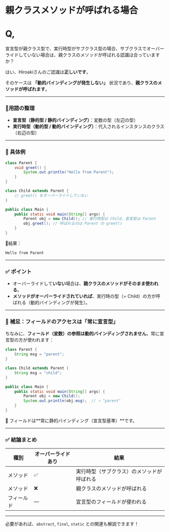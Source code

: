 # 親クラスメソッドが呼ばれる場合

# Q,

宣言型が親クラス型で、実行時型がサブクラス型の場合、サブクラスでオーバーライドしていない場合は、親クラスのメソッドが呼ばれる認識は合っていますか？

はい、Hiroakiさんのご認識は**正しいです**。

そのケースは **「動的バインディングが発生しない」** 状況であり、**親クラスのメソッドが呼ばれます**。

---

### 🔹用語の整理

- **宣言型（静的型 / 静的バインディング）**：変数の型（左辺の型）
- **実行時型（動的型 / 動的バインディング）**：代入されるインスタンスのクラス（右辺の型）

---

### 🔸 具体例

```java
class Parent {
    void greet() {
        System.out.println("Hello from Parent");
    }
}

class Child extends Parent {
    // greet() をオーバーライドしていない
}

public class Main {
    public static void main(String[] args) {
        Parent obj = new Child(); // 実行時型は Child、宣言型は Parent
        obj.greet(); // 呼ばれるのは Parent の greet()
    }
}
```

🔹結果：

```java
Hello from Parent
```

---

### ✅ ポイント

- オーバーライドして**いない**場合は、**親クラスのメソッドがそのまま使われる**。
- **メソッドがオーバーライドされていれば**、実行時の型（= Child）の方が呼ばれる（動的バインディングが発生）。

---

### 🔎 補足：フィールドのアクセスは「常に宣言型」

ちなみに、**フィールド（変数）の参照は動的バインディングされません**。常に宣言型の方が使われます：

```java
class Parent {
    String msg = "parent";
}

class Child extends Parent {
    String msg = "child";
}

public class Main {
    public static void main(String[] args) {
        Parent obj = new Child();
        System.out.println(obj.msg);  // → "parent"
    }
}
```

🔸 フィールドは**常に静的バインディング（宣言型基準）**です。

---

### ✅ 結論まとめ

| 種別 | オーバーライドあり | 結果 |
| --- | --- | --- |
| メソッド | ✅ | 実行時型（サブクラス）のメソッドが呼ばれる |
| メソッド | ❌ | 親クラスのメソッドが呼ばれる |
| フィールド | ― | 宣言型のフィールドが使われる |

---

必要があれば、`abstract`, `final`, `static` との関連も解説できます！